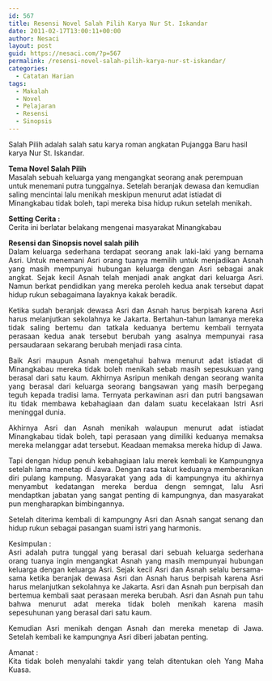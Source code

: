 ```yaml
---
id: 567
title: Resensi Novel Salah Pilih Karya Nur St. Iskandar
date: 2011-02-17T13:00:11+00:00
author: Nesaci
layout: post
guid: https://nesaci.com/?p=567
permalink: /resensi-novel-salah-pilih-karya-nur-st-iskandar/
categories:
  - Catatan Harian
tags:
  - Makalah
  - Novel
  - Pelajaran
  - Resensi
  - Sinopsis
---
```

Salah Pilih adalah salah satu karya roman angkatan Pujangga Baru hasil karya Nur St. Iskandar.

**Tema Novel Salah Pilih**  
Masalah sebuah keluarga yang mengangkat seorang anak perempuan untuk menemani putra tunggalnya. Setelah beranjak dewasa dan kemudian saling mencintai lalu menikah meskipun menurut adat istiadat di Minangkabau tidak boleh, tapi mereka bisa hidup rukun setelah menikah.

**Setting Cerita :**  
Cerita ini berlatar belakang mengenai masyarakat Minangkabau

<p style="text-align: justify;">
  <strong>Resensi dan Sinopsis novel salah pilih</strong><br /> Dalam keluarga sederhana terdapat seorang anak laki-laki yang bernama Asri. Untuk menemani Asri orang tuanya memilih untuk menjadikan Asnah yang masih mempunyai hubungan keluarga dengan Asri sebagai anak angkat. Sejak kecil Asnah telah menjadi anak angkat dari keluarga Asri. Namun berkat pendidikan yang mereka peroleh kedua anak tersebut dapat hidup rukun sebagaimana layaknya kakak beradik.
</p>

<p style="text-align: justify;">
  Ketika sudah beranjak dewasa Asri dan Asnah harus berpisah karena Asri harus melanjutkan sekolahnya ke Jakarta. Bertahun-tahun lamanya mereka tidak saling bertemu dan tatkala keduanya bertemu kembali ternyata perasaan kedua anak tersebut berubah yang asalnya mempunyai rasa persaudaraan sekarang berubah menjadi rasa cinta.
</p>

<p style="text-align: justify;">
  Baik Asri maupun Asnah mengetahui bahwa menurut adat istiadat di Minangkabau mereka tidak boleh menikah sebab masih sepesukuan yang berasal dari satu kaum. Akhirnya Asripun menikah dengan seorang wanita yang berasal dari keluarga seorang bangsawan yang masih berpegang teguh kepada tradisi lama. Ternyata perkawinan asri dan putri bangsawan itu tidak membawa kebahagiaan dan dalam suatu kecelakaan Istri Asri meninggal dunia.
</p>

<p style="text-align: justify;">
  Akhirnya Asri dan Asnah menikah walaupun menurut adat istiadat Minangkabau tidak boleh, tapi perasaan yang dimiliki keduanya memaksa mereka melanggar adat tersebut. Keadaan memaksa mereka hidup di Jawa.
</p>

<p style="text-align: justify;">
  Tapi dengan hidup penuh kebahagiaan lalu merek kembali ke Kampungnya setelah lama menetap di Jawa. Dengan rasa takut keduanya memberanikan diri pulang kampung. Masyarakat yang ada di kampungnya itu akhirnya menyambut kedatangan mereka berdua dengn semngat, lalu Asri mendaptkan jabatan yang sangat penting di kampungnya, dan masyarakat pun mengharapkan bimbingannya.
</p>

<p style="text-align: justify;">
  Setelah diterima kembali di kampungny Asri dan Asnah sangat senang dan hidup rukun sebagai pasangan suami istri yang harmonis.
</p>

<p style="text-align: justify;">
  Kesimpulan :<br /> Asri adalah putra tunggal yang berasal dari sebuah keluarga sederhana orang tuanya ingin mengangkat Asnah yang masih mempunyai hubungan keluarga dengan keluarga Asri. Sejak kecil Asri dan Asnah selalu bersama-sama ketika beranjak dewasa Asri dan Asnah harus berpisah karena Asri harus melanjutkan sekolahnya ke Jakarta. Asri dan Asnah pun berpisah dan bertemua kembali saat perasaan mereka berubah. Asri dan Asnah pun tahu bahwa menurut adat mereka tidak boleh menikah karena masih sepesuhunan yang berasal dari satu kaum.
</p>

<p style="text-align: justify;">
  Kemudian Asri menikah dengan Asnah dan mereka menetap di Jawa. Setelah kembali ke kampungnya Asri diberi jabatan penting.
</p>

<p style="text-align: justify;">
  Amanat :<br /> Kita tidak boleh menyalahi takdir yang telah ditentukan oleh Yang Maha Kuasa.
</p>